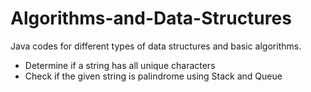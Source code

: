 # Algorithms-and-Data-Structures
Java codes for different types of data structures and basic algorithms.

* Determine if a string has all unique characters
* Check if the given string is palindrome using Stack and Queue


